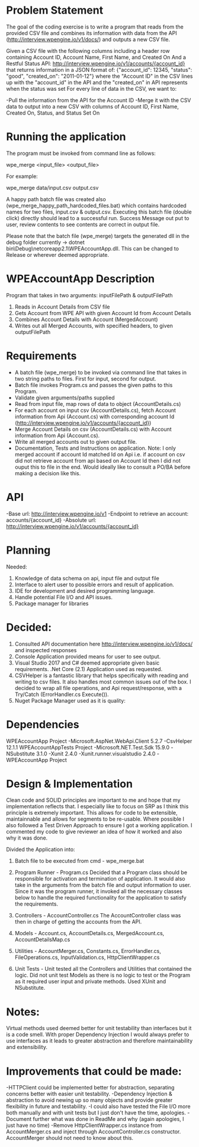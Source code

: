 # Problem Statement

The goal of the coding exercise is to write a program that reads from the provided CSV file and combines its information with data from the API (http://interview.wpengine.io/v1/docs/) and outputs a new CSV file.

Given a CSV file with the following columns including a header row containing Account ID, Account Name, First Name, and Created On
And a Restful Status API: http://interview.wpengine.io/v1/accounts/{account_id}
that returns information in a JSON format of: {"account_id": 12345, "status": "good", "created_on": "2011-01-12"}
where the "Account ID" in the CSV lines up with the "account_id" in the API and the "created_on" in API represents when the status was set
For every line of data in the CSV, we want to:

-Pull the information from the API for the Account ID
-Merge it with the CSV data to output into a new CSV with columns of Account ID, First Name, Created On, Status, and Status Set On

# Running the application

The program must be invoked from command line as follows:

wpe_merge <input_file> <output_file>

For example:

wpe_merge data/input.csv output.csv

A happy path batch file was created also (wpe_merge_happy_path_hardcoded_files.bat) which contains hardcoded names for two files, input.csv & output.csv. Executing this batch file (double click) directly should lead to a successful run. Success Message out put to user, review contents to see contents are correct in output file.

Please note that the batch file (wpe_merge) targets the generated dll in the debug folder currently -> dotnet bin\Debug\netcoreapp2.1\WPEAccountApp.dll. This can be changed to Release or wherever deemed appropriate.

# WPEAccountApp Description

Program that takes in two arguments: inputFilePath & outputFilePath
1. Reads in Account Details from CSV file
2. Gets Account from WPE API with given Account Id from Account Details
3. Combines Account Details with Account (MergedAccount)
4. Writes out all Merged Accounts, with specified headers, to given outputFilePath

# Requirements

- A batch file (wpe_merge) to be invoked via command line that takes in two string paths to files. First for input, second for output.
- Batch file invokes Program.cs and passes the given paths to this Program.
- Validate given arguments/paths supplied
- Read from input file, map rows of data to object (AccountDetails.cs)
- For each account on input csv (AccountDetails.cs), fetch Account information from Api (Account.cs) with corresponding account Id (http://interview.wpengine.io/v1/accounts/{account_id})
- Merge Account Details on csv (AccountDetails.cs) with Account information from Api (Account.cs). 
- Write all merged accounts out to given output file.
- Documentation, Tests and Instructions on application.
Note: I only merged account if account Id matched Id on Api i.e. if account on csv did not retrieve account from api based on Account Id then I did not ouput this to file in the end. Would ideally like to consult a PO/BA before making a decision like this. 

# API

-Base url: http://interview.wpengine.io/v1
-Endpoint to retrieve an account: accounts/{account_id}
-Absolute url: http://interview.wpengine.io/v1/accounts/{account_id}

# Planning

Needed:
1. Knowledge of data schema on api, input file and output file
2. Interface to alert user to possible errors and result of application.
3. IDE for development and desired programming language.
4. Handle potential File I/O and API issues.
5. Package manager for libraries

# Decided:

1. Consulted API documentation here http://interview.wpengine.io/v1/docs/ and inspected responses
2. Console Application provided means for user to see output.
3. Visual Studio 2017 and C# deemed appropriate given basic requirements. .Net Core (2.1) Application used as requested.
4. CSVHelper is a fantastic library that helps specifically with reading and writing to csv files. It also handles most common issues out of the box. I decided to wrap all file operations, and Api request/response, with a Try/Catch (ErrorHandler.cs Execute()).
5. Nuget Package Manager used as it is quality:

# Dependencies

WPEAccountApp Project
-Microsoft.AspNet.WebApi.Client 5.2.7
-CsvHelper 12.1.1
WPEAccountAppTests Project
-Microsoft.NET.Test.Sdk 15.9.0
-NSubstitute 3.1.0
-Xunit 2.4.0
-Xunit.runner.visualstudio 2.4.0
-WPEAccountApp Project

# Design & Implementation

Clean code and SOLID principles are important to me and hope that my implementation reflects that.
I especially like to focus on SRP as I think this principle is extremely important.
This allows for code to be extensible, maintainnable and allows for segments to be re-usable.
Where possible I also followed a Test Driven Approach to ensure I got a working application.
I commented my code to give reviewer an idea of how it worked and also why it was done.

Divided the Application into:

1. Batch file to be executed from cmd - wpe_merge.bat

2. Program Runner - Program.cs
Decided that a Program class should be responsible for activation and termination of application. 
It would also take in the arguments from the batch file and output information to user.
Since it was the program runner, it invoked all the necessary classes below to handle the required functionality for the application to satisfy the requirements.

3. Controllers - AccountController.cs
The AccountController class was then in charge of getting the accounts from the API.

4. Models - Account.cs, AccountDetails.cs, MergedAccount.cs, AccountDetailsMap.cs

5. Utilities - AccountMerger.cs, Constants.cs, ErrorHandler.cs, FileOperations.cs, InputValidation.cs, HttpClientWrapper.cs

6. Unit Tests - 
Unit tested all the Controllers and Utilities that contained the logic.
Did not unit test Models as there is no logic to test or the Program as it required user input and private methods.
Used XUnit and NSubstitute.

# Notes:
Virtual methods used deemed better for unit testability than interfaces but it is a code smell. With proper Dependency Injection I would always prefer to use interfaces as it leads to greater abstraction and therefore maintainability and extensibility.

# Improvements that could be made:
-HTTPClient could be implemented better for abstraction, separating concerns better with easier unit testability.
-Dependency Injection & abstraction to avoid newing up so many objects and provide greater flexibility in future and testability.
-I could also have tested the File I/O more both manually and with unit tests but I just don't have the time, apologies.
-Document further what was done in ReadMe and why (again apologies, I just have no time)
-Remove HttpClientWrapper.cs instance from AccountMerger.cs and inject through AccountController.cs constructor. AccountMerger should not need to know about this.
